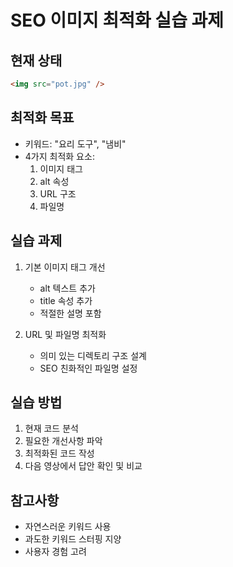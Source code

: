 # SEO 이미지 최적화 실습 과제

## 현재 상태

```html
<img src="pot.jpg" />
```

## 최적화 목표

- 키워드: "요리 도구", "냄비"
- 4가지 최적화 요소:
  1. 이미지 태그
  2. alt 속성
  3. URL 구조
  4. 파일명

## 실습 과제

1. 기본 이미지 태그 개선

   - alt 텍스트 추가
   - title 속성 추가
   - 적절한 설명 포함

2. URL 및 파일명 최적화
   - 의미 있는 디렉토리 구조 설계
   - SEO 친화적인 파일명 설정

## 실습 방법

1. 현재 코드 분석
2. 필요한 개선사항 파악
3. 최적화된 코드 작성
4. 다음 영상에서 답안 확인 및 비교

## 참고사항

- 자연스러운 키워드 사용
- 과도한 키워드 스터핑 지양
- 사용자 경험 고려
